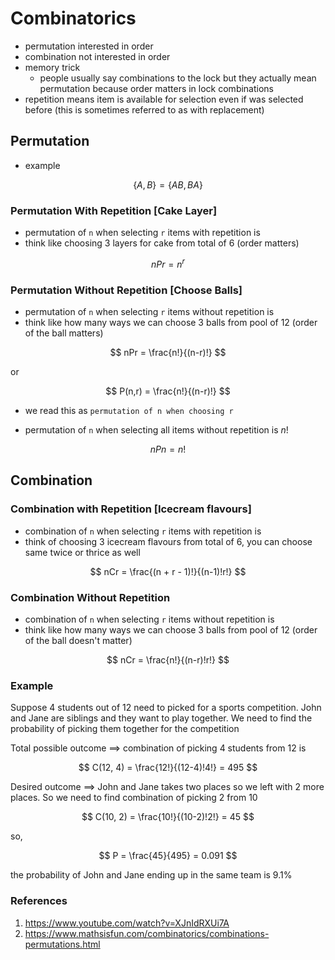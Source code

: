 
# Combinatorics

* permutation interested in order
* combination not interested in order
* memory trick
  * people usually say combinations to the lock but they actually mean permutation because order matters in lock combinations
* repetition means item is available for selection even if was selected before (this is sometimes referred to as with replacement)

## Permutation

* example

$$
\{A,B\} = \{AB,BA\}
$$

### Permutation With Repetition [Cake Layer]

* permutation of `n` when selecting `r` items with repetition is
* think like choosing 3 layers for cake from total of 6 (order matters)

$$
nPr = n^r
$$

### Permutation Without Repetition [Choose Balls]

* permutation of `n` when selecting `r` items without repetition is
* think like how many ways we can choose 3 balls from pool of 12 (order of the ball matters)

$$
nPr = \frac{n!}{(n-r)!}
$$

or

$$
P(n,r) = \frac{n!}{(n-r)!}
$$

* we read this as `permutation of n when choosing r`

* permutation of `n` when selecting all items without repetition is $n!$

$$
nPn = n!
$$


## Combination

### Combination with Repetition [Icecream flavours]

* combination of `n` when selecting `r` items with repetition is
* think of choosing 3 icecream flavours from total of 6, you can choose same twice or thrice as well

$$
nCr = \frac{(n + r - 1)!}{(n-1)!r!}
$$


### Combination Without Repetition

* combination of `n` when selecting `r` items without repetition is
* think like how many ways we can choose 3 balls from pool of 12 (order of the ball doesn't matter)

$$
nCr = \frac{n!}{(n-r)!r!}
$$

### Example

Suppose 4 students out of 12 need to picked for a sports competition. John and Jane are siblings and they want to play together. We need to find the probability of picking them together for the competition

Total possible outcome $\implies$ combination of picking 4 students from 12 is

$$
C(12, 4) = \frac{12!}{(12-4)!4!} = 495
$$

Desired outcome $\implies$ John and Jane takes two places so we left with 2 more places. So we need to find combination of picking 2 from 10

$$
C(10, 2) = \frac{10!}{(10-2)!2!} = 45
$$

so,

$$
    P = \frac{45}{495} = 0.091
$$

the probability of John and Jane ending up in the same team is 9.1%

### References

1. <https://www.youtube.com/watch?v=XJnIdRXUi7A>
2. <https://www.mathsisfun.com/combinatorics/combinations-permutations.html>